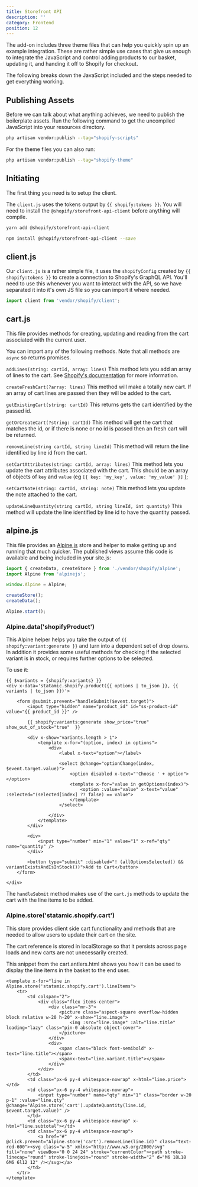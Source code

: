 ```yaml
---
title: Storefront API
description: ''
category: Frontend
position: 12
---
```


The add-on includes three theme files that can help you quickly spin up an example integration. These are rather simple use cases that give us enough to integrate the JavaScript and control adding products to our basket, updating it, and handing it off to Shopify for checkout.

The following breaks down the JavaScript included and the steps needed to get everything working.

## Publishing Assets

Before we can talk about what anything achieves, we need to publish the boilerplate assets. Run the following command to get the uncompiled JavaScript into your resources directory.

```bash
php artisan vendor:publish --tag="shopify-scripts"
```

For the theme files you can also run:

```bash
php artisan vendor:publish --tag="shopify-theme"
```

## Initiating

The first thing you need is to setup the client. 

The `client.js` uses the tokens output by `{{ shopify:tokens }}`. You will need to install the `@shopify/storefront-api-client` before anything will compile.

<code-group>
  <code-block label="Yarn" active>

  ```bash
  yarn add @shopify/storefront-api-client
  ```

  </code-block>
  <code-block label="NPM">

  ```bash
  npm install @shopify/storefront-api-client --save
  ```

  </code-block>
</code-group>


## client.js

Our `client.js` is a rather simple file, it uses the `shopifyConfig` created by `{{ shopify:tokens }}` to create a connection to Shopify's GraphQL API. You'll need to use this whenever you want to interact with the API, so we have separated it into it's own JS file so you can import it where needed.

```js
import client from 'vendor/shopify/client';
```

## cart.js

This file provides methods for creating, updating and reading from the cart associated with the current user.

You can import any of the following methods. Note that all methods are `async` so returns promises.

`addLines(string: cartId, array: lines)`
This method lets you add an array of lines to the cart. See [Shopify's documentation](https://shopify.dev/docs/api/storefront/2024-01/mutations/cartLinesAdd) for more information.

`createFreshCart(?array: lines)`
This method will make a totally new cart. If an array of cart lines are passed then they will be added to the cart.

`getExistingCart(string: cartId)`
This returns gets the cart identified by the passed id.

`getOrCreateCart(?string: cartId)`
This method will get the cart that matches the id, or if there is none or no id is passed then  an fresh cart will be returned.
   
`removeLine(string cartId, string lineId)`
This method will return the line identified by line id from the cart.

`setCartAttributes(string: cartId, array: lines)`
This method lets you update the cart attributes associated with the cart. This should be an array of objects of `key` and `value` (eg `[{ key: 'my_key', value: 'my_value' }]` );

`setCartNote(string: cartId, string: note)`
This method lets you update the note attached to the cart.

`updateLineQuantity(string cartId, string lineId, int quantity)`
This method will update the line identified by line id to have the quantity passed.


## alpine.js

This file provides an [Alpine.js](https://alpinejs.dev) store and helper to make getting up and running that much quicker. The published views assume this code is available and being included in your site.js:

```js
import { createData, createStore } from './vendor/shopify/alpine';
import Alpine from 'alpinejs';

window.Alpine = Alpine;

createStore();
createData();

Alpine.start();
```

### Alpine.data('shopifyProduct')
This Alpine helper helps you take the output of `{{ shopify:variant:generate }}` and turn into a dependent set of drop downs. In addition it provides some useful methods for checking if the selected variant is in stock, or requires further options to be selected.

To use it:

```antlers
{{ $variants = {shopify:variants} }}
<div x-data='statamic.shopify.product({{ options | to_json }}, {{ variants | to_json }})'>

	<form @submit.prevent="handleSubmit($event.target)">
        <input type="hidden" name="product_id" id="ss-product-id" value="{{ product_id }}" />
    
        {{ shopify:variants:generate show_price="true" show_out_of_stock="true"  }}
    
        <div x-show="variants.length > 1">
            <template x-for="(option, index) in options">
                <div>
                    <label x-text="option"></label>
    
                    <select @change="optionChange(index, $event.target.value)">
                        <option disabled x-text="'Choose ' + option"></option>
                        <template x-for="value in getOptions(index)">
                            <option :value="value" x-text="value" :selected="(selected[index] ?? false) == value">
                        </template>
                    </select>
    
                </div>
            </template>
        </div>
    
        <div>
            <input type="number" min="1" value="1" x-ref="qty" name="quantity" />
        </div>
    
        <button type="submit" :disabled="! (allOptionsSelected() && variantExistsAndIsInStock())">Add to Cart</button>
    </form>

</div>

 ```

The `handleSubmit` method makes use of the `cart.js` methods to update the cart with the line items to be added.


### Alpine.store('statamic.shopify.cart')
This store provides client side cart functionality and methods that are needed to allow users to update their cart on the site.

The cart reference is stored in localStorage so that it persists across page loads and new carts are not unecessarily created.

This snippet from the cart.antlers.html shows you how it can be used to display the line items in the basket to the end user.

```antlers
<template x-for="line in Alpine.store('statamic.shopify.cart').lineItems">
    <tr>
        <td colspan="2">
            <div class="flex items-center">
                <div class="mr-3">
                    <picture class="aspect-square overflow-hidden block relative w-20 h-20" x-show="line.image">
                        <img :src="line.image" :alt="line.title" loading="lazy" class="pin-0 absolute object-cover">
                    </picture>
                </div>
                <div>
                    <span class="block font-semibold" x-text="line.title"></span>
                    <spanx-text="line.variant.title"></span>
                </div>
            </div>
        </td>
        <td class="px-6 py-4 whitespace-nowrap" x-html="line.price"></td>
        <td class="px-6 py-4 whitespace-nowrap">
            <input type="number" name="qty" min="1" class="border w-20 p-1" :value="line.qty" @change="Alpine.store('cart').updateQuantity(line.id, $event.target.value)" />
        </td>
        <td class="px-6 py-4 whitespace-nowrap" x-html="line.subtotal"></td>
        <td class="px-6 py-4 whitespace-nowrap">
            <a href="#" @click.prevent="Alpine.store('cart').removeLine(line.id)" class="text-red-600"><svg class="w-5" xmlns="http://www.w3.org/2000/svg" fill="none" viewBox="0 0 24 24" stroke="currentColor"><path stroke-linecap="round" stroke-linejoin="round" stroke-width="2" d="M6 18L18 6M6 6l12 12" /></svg></a>
        </td>
    </tr>
</template>

 ```

	
